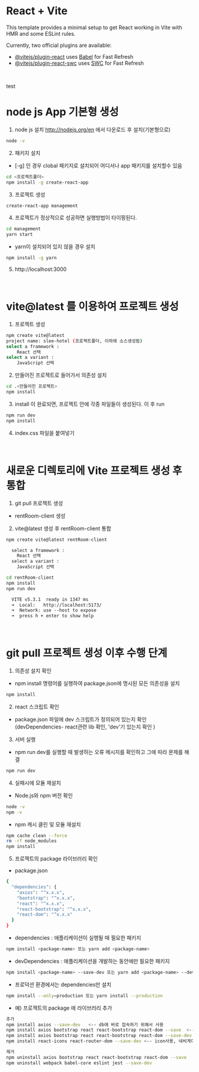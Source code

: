 # React + Vite

This template provides a minimal setup to get React working in Vite with HMR and some ESLint rules.

Currently, two official plugins are available:

- [@vitejs/plugin-react](https://github.com/vitejs/vite-plugin-react/blob/main/packages/plugin-react/README.md) uses [Babel](https://babeljs.io/) for Fast Refresh
- [@vitejs/plugin-react-swc](https://github.com/vitejs/vite-plugin-react-swc) uses [SWC](https://swc.rs/) for Fast Refresh

<br>

test
# node js App 기본형 생성

1) node js 설치
http://nodejs.org/en 에서 다운로드 후 설치(기본형으로)
```sh
node -v
```

2) 패키지 설치 
- [-g] 인 경우 clobal 패키지로 설치되어 어디서나 app 패키지를 설치할수 있음
```sh
cd <프로젝트폴더>
npm install -g create-react-app
```

3) 프로젝트 생성
```sh
create-react-app management
```

4) 프로젝트가 정상적으로 성공하면 실행방법이 타이핑된다. 
```sh
cd management
yarn start
```
- yarn이 설치되어 있지 않을 경우 설치 
```sh
npm install -g yarn
```
5) http://localhost:3000

<br>

# vite@latest 를 이용하여 프로젝트 생성

1) 프로젝트 생성
```sh
npm create vite@latest
project name: slee-hotel (프로젝트폴더, 이하에 소스생성됨)
select a framework :
	React 선택
select a variant :
	JavaScript 선택	
```

2) 만들어진 프로젝트로 들어가서 의존성 설치
```sh
cd .<만들어진 프로젝트>
npm install
```

3) install 이 완료되면, 프로젝트 안에 각종 파일들이 생성된다. 이 후 run
```sh
npm run dev 
npm install
```

4) index.css 파일을 붙여넣기

<br>

# 새로운 디렉토리에 Vite 프로젝트 생성 후 통합
1) git pull 프로젝트 생성
- rentRoom-client 생성

2) vite@latest 생성 후 rentRoom-client 통합
```sh
npm create vite@latest rentRoom-client
```
```markdown
  select a framework :
	React 선택
  select a variant :
	JavaScript 선택
```
```sh
cd rentRoom-client
npm install
npm run dev
```
```markdown
  VITE v5.3.1  ready in 1347 ms
  ➜  Local:   http://localhost:5173/
  ➜  Network: use --host to expose
  ➜  press h + enter to show help
```



<br>

# git pull 프로젝트 생성 이후 수행 단계

1. 의존성 설치 확인
- npm install 명령어를 실행하여 package.json에 명시된 모든 의존성을 설치
```sh
npm install
```

2. react 스크립트 확인
- package.json 파일에 dev 스크립트가 정의되어 있는지 확인 (devDependencies- react관련 lib 확인, 'dev'기 있는지 확인 )

3. 서버 실행
- npm run dev를 실행할 때 발생하는 오류 메시지를 확인하고 그에 따라 문제를 해결
```sh
npm run dev
```

4. 실패시에 모듈 재설치
- Node.js와 npm 버전 확인
```sh
node -v
npm -v
```
- npm 캐시 클린 및 모듈 재설치
```sh
npm cache clean --force
rm -rf node_modules
npm install
```


5. 프로젝트의 package 라이브러리 확인
- package.json
```sh
{
  "dependencies": {
    "axios": "^x.x.x",
    "bootstrap": "^x.x.x",
    "react": "^x.x.x",
    "react-bootstrap": "^x.x.x",
    "react-dom": "^x.x.x"
  }
}

```
- dependencies : 애플리케이션이 실행될 때 필요한 패키지
```sh
npm install <package-name> 또는 yarn add <package-name>
```

- devDependencies : 애플리케이션을 개발하는 동안에만 필요한 패키지
```sh
npm install <package-name> --save-dev 또는 yarn add <package-name> --dev
```
- 프로덕션 환경에서는 dependencies만 설치
```sh
npm install --only=production 또는 yarn install --production
```

- 예) 프로젝트의 package 에 라이브러리 추가
```sh
추가
npm install axios --save-dev   <-- db에 바로 접속하기 위해서 사용
npm install axios bootstrap react react-bootstrap react-dom --save  <-- react 사용
npm install axios bootstrap react react-bootstrap react-dom --save-dev
npm install react-icons react-router-dom --save-dev <-- icon사용, 네비게이트 링크등 사용

제거
npm uninstall axios bootstrap react react-bootstrap react-dom --save
npm uninstall webpack babel-core eslint jest --save-dev
```
